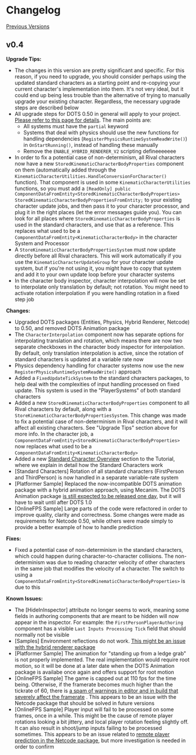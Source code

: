 
# Changelog

[Previous Versions](./Changelog/changelog-archive.md)


## v0.4

**Upgrade Tips:**
- The changes in this version are pretty significant and specific. For this reason, if you need to upgrade, you should consider perhaps using the updated standard characters as a starting point and re-copying your current character's implementation into them. It's not very ideal, but it could end up being less trouble than the alternative of trying to manually upgrade your existing character. Regardless, the necessary upgrade steps are described below
- All upgrade steps for DOTS 0.50 in general will apply to your project. [Please refer to this page for details](https://docs.unity3d.com/Packages/com.unity.entities@0.50/manual/upgrade-guide.html). The main points are: 
    - All systems must have the `partial` keyword
    - Systems that deal with physics should use the new functions for handling dependencies (`RegisterPhysicsRuntimeSystemReadWrite()`) in `OnStartRunning()`, instead of handling these manually
    - Remove the `ENABLE_HYBRID_RENDERER_V2` scripting defineeeeeee
- In order to fix a potential case of non-determinism, all Rival characters now have a new `StoredKinematicCharacterBodyProperties` component on them (automatically added through the `KinematicCharacterUtilities.HandleConversionForCharacter()` function). That component is used in some `KinematicCharacterUtilities` functions, so you must add a `[ReadOnly] public ComponentDataFromEntity<StoredKinematicCharacterBodyProperties>  StoredKinematicCharacterBodyPropertiesFromEntity;` to your existing character update jobs, and then pass it to your character processor, and plug it in the right places (let the error messages guide you). You can look for all places where `StoredKinematicCharacterBodyProperties` is used in the standard characters, and use that as a reference. This replaces what used to be a `ComponentDataFromEntity<KinematicCharacterBody>` in the character System and Processor
- A `StoreKinematicCharacterBodyPropertiesSystem` must now update directly before all Rival characters. This will work automatically if you use the `KinematicCharacterUpdateGroup` for your character update system, but if you're not using it, you might have to copy that system and add it to your own update loop before your character systems
- In the character body inspector, character interpolation will now be set to interpolate only translation by default; not rotation. You might need to activate rotation interpolation if you were handling rotation in a fixed step job 


**Changes:**
- Upgraded DOTS packages (Entities, Physics, Hybrid Renderer, Netcode) to 0.50, and removed DOTS Animation package
- The `CharacterInterpolation` component now has separate options for interpolating translation and rotation, which means there are now two separate checkboxes in the character body inspector for interpolation. By default, only translation interpolation is active, since the rotation of standard characters is updated at a variable rate now
- Physics dependency handling for character systems now use the new `RegisterPhysicsRuntimeSystemReadWrite()` approach
- Added a `FixedUpdateTickSystem` to the standard characters packages, to help deal with the complexities of input handling processed on fixed update. This system is used in the "PlayerSystems" of both standard characters
- Added a new `StoredKinematicCharacterBodyProperties` component to all Rival characters by default, along with a `StoreKinematicCharacterBodyPropertiesSystem`. This change was made to fix a potential case of non-determinism in Rival characters, and it will affect all existing characters. See "Upgrade Tips" section above for more info. In the character job, a `ComponentDataFromEntity<StoredKinematicCharacterBodyProperties>` now replaces what used to be a `ComponentDataFromEntity<KinematicCharacterBody>`
- Added a new [Standard Character Overview](./Tutorial/tutorial-standardcharacterexplanation) section to the Tutorial, where we explain in detail how the Standard Characters work
- [Standard Characters] Rotation of all standard characters (FirstPerson and ThirdPerson) is now handled in a separate variable-rate system
- [Platformer Sample] Replaced the now-incompatible DOTS animation package with a hybrid animation approach, using Mecanim. The DOTS Animation package [is still expected to be released one day](https://forum.unity.com/threads/dots-development-status-and-next-milestones-march-2022.1253355/page-2#post-8000859), but it will have to wait until after DOTS 1.0
- [OnlineFPS Sample] Large parts of the code were refactored in order to improve quality, clarity and correctness. Some changes were made as requirements for Netcode 0.50, while others were made simply to provide a better example of how to handle prediction


**Fixes:**
- Fixed a potential case of non-determinism in the standard characters, which could happen during character-to-character collisions. The non-determinism was due to reading character velocity of other characters in the same job that modifies the velocity of a character. The switch to using a `ComponentDataFromEntity<StoredKinematicCharacterBodyProperties>` is due to this


**Known Issues:**
- The [HideInInspector] attribute no longer seems to work, meaning some fields in authoring components that are meant to be hidden will now appear in the inspector. For example: the `FirstPersonPlayerAuthoring` component has a visible `Last Inputs Processing Tick` field that should normally not be visible
- [Samples] Environment reflections do not work. [This might be an issue with the hybrid renderer package](https://forum.unity.com/threads/environment-reflections-not-working-with-hybrid-renderer-0-50-0.1256121/)
- [Platformer Sample] The animation for "standing up from a ledge grab" is not properly implemented. The real implementation would require root motion, so it will be done at a later date when the DOTS Animation package is availabe once again and offers support for root motion
- [OnlineFPS Sample] The game is capped out at 110 fps for the time being. Otherwise, if the framerate becomes much higher than the tickrate of 60, there is [a spam of warnings in editor and in build that severely affect the framerate](https://forum.unity.com/threads/server-world-allocations-live-too-long-in-0-50-preview-29.1254225/) . This appears to be an issue with the Netcode package that should be solved in future versions
- [OnlineFPS Sample] Player input will fail to be processed on some frames, once in a while. This might be the cause of remote player rotations looking a bit jittery, and local player rotation feeling slightly off. It can also result in shoot/jump inputs failing to be processed sometimes. This appears to be an issue related to [remote player prediction in the Netcode package](https://forum.unity.com/threads/commands-issue-when-trying-to-use-remote-players-prediction.1259031/#post-7999692), but more investigation is needed in order to confirm